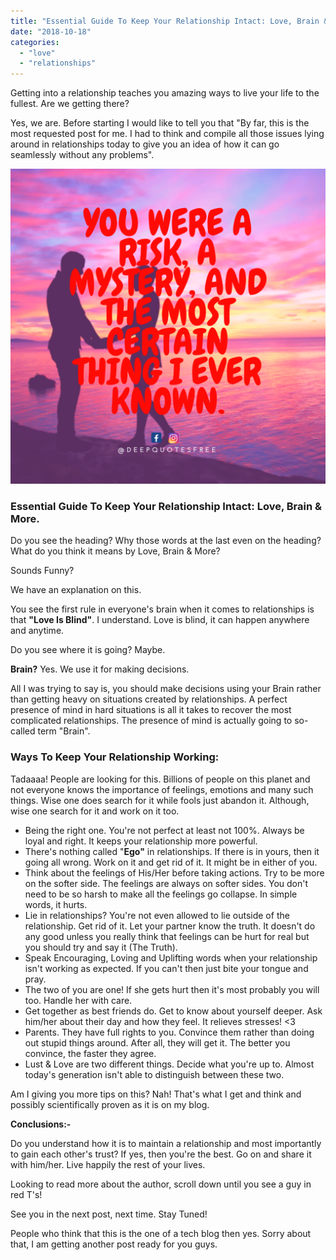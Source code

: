 ```yaml
---
title: "Essential Guide To Keep Your Relationship Intact: Love, Brain & More."
date: "2018-10-18"
categories: 
  - "love"
  - "relationships"
---
```


Getting into a relationship teaches you amazing ways to live your life to the fullest. Are we getting there? 

Yes, we are. Before starting I would like to tell you that "By far, this is the most requested post for me. I had to think and compile all those issues lying around in relationships today to give you an idea of how it can go seamlessly without any problems".

[![](images/be-a-beast-grind-while-others-sleep-2-1024x1024.png)](https://sastaeinstein.com/wp-content/uploads/2018/11/be-a-beast-grind-while-others-sleep-2.png)

### Essential Guide To Keep Your Relationship Intact: Love, Brain & More.

Do you see the heading? Why those words at the last even on the heading? What do you think it means by Love, Brain & More? 

Sounds Funny?

We have an explanation on this.

You see the first rule in everyone's brain when it comes to relationships is that **"Love Is Blind"**. I understand. Love is blind, it can happen anywhere and anytime. 

Do you see where it is going? Maybe.

**Brain?** Yes. We use it for making decisions. 

All I was trying to say is, you should make decisions using your Brain rather than getting heavy on situations created by relationships. A perfect presence of mind in hard situations is all it takes to recover the most complicated relationships. The presence of mind is actually going to so-called term "Brain".

### Ways To Keep Your Relationship Working:

Tadaaaa! People are looking for this. Billions of people on this planet and not everyone knows the importance of feelings, emotions and many such things. Wise one does search for it while fools just abandon it. Although, wise one search for it and work on it too.

- Being the right one. You're not perfect at least not 100%. Always be loyal and right. It keeps your relationship more powerful.
- There's nothing called "**Ego"** in relationships. If there is in yours, then it going all wrong. Work on it and get rid of it. It might be in either of you.
- Think about the feelings of His/Her before taking actions. Try to be more on the softer side. The feelings are always on softer sides. You don't need to be so harsh to make all the feelings go collapse. In simple words, it hurts.
- Lie in relationships? You're not even allowed to lie outside of the relationship. Get rid of it. Let your partner know the truth. It doesn't do any good unless you really think that feelings can be hurt for real but you should try and say it (The Truth).
- Speak Encouraging, Loving and Uplifting words when your relationship isn't working as expected. If you can't then just bite your tongue and pray.
- The two of you are one! If she gets hurt then it's most probably you will too. Handle her with care.
- Get together as best friends do. Get to know about yourself deeper. Ask him/her about their day and how they feel. It relieves stresses! <3
- Parents. They have full rights to you. Convince them rather than doing out stupid things around. After all, they will get it. The better you convince, the faster they agree.
- Lust & Love are two different things. Decide what you're up to. Almost today's generation isn't able to distinguish between these two.

Am I giving you more tips on this? Nah! That's what I get and think and possibly scientifically proven as it is on my blog.

**Conclusions:-**

Do you understand how it is to maintain a relationship and most importantly to gain each other's trust? If yes, then you're the best. Go on and share it with him/her. Live happily the rest of your lives.

Looking to read more about the author, scroll down until you see a guy in red T's! 

See you in the next post, next time. Stay Tuned!

People who think that this is the one of a tech blog then yes. Sorry about that, I am getting another post ready for you guys.
